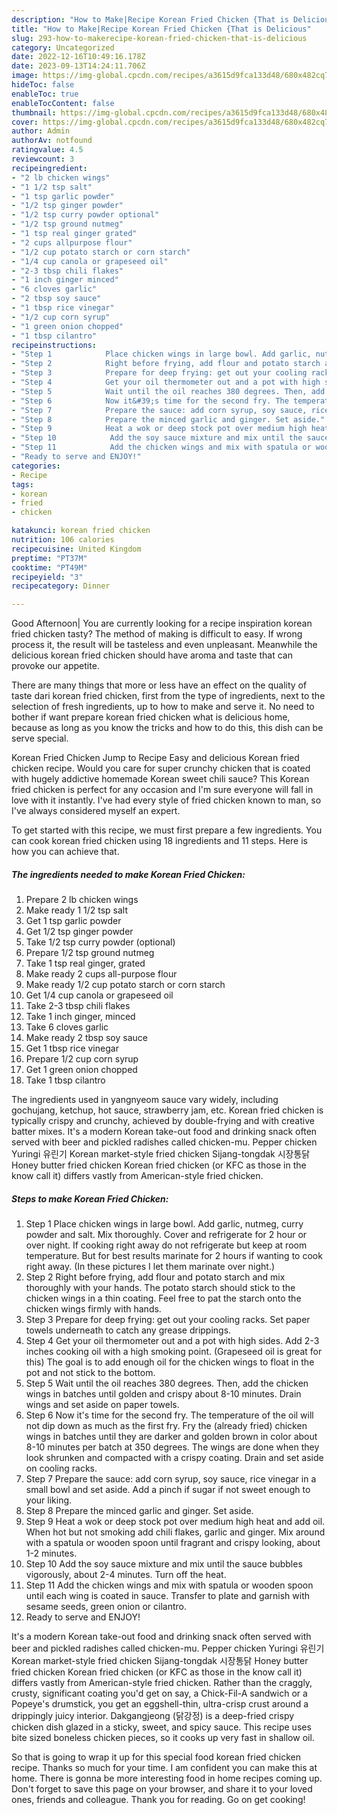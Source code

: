 ```yaml
---
description: "How to Make|Recipe Korean Fried Chicken {That is Delicious"
title: "How to Make|Recipe Korean Fried Chicken {That is Delicious"
slug: 293-how-to-makerecipe-korean-fried-chicken-that-is-delicious
category: Uncategorized
date: 2022-12-16T10:49:16.178Z
date: 2023-09-13T14:24:11.706Z
image: https://img-global.cpcdn.com/recipes/a3615d9fca133d48/680x482cq70/korean-fried-chicken-recipe-main-photo.jpg
hideToc: false
enableToc: true
enableTocContent: false
thumbnail: https://img-global.cpcdn.com/recipes/a3615d9fca133d48/680x482cq70/korean-fried-chicken-recipe-main-photo.jpg
cover: https://img-global.cpcdn.com/recipes/a3615d9fca133d48/680x482cq70/korean-fried-chicken-recipe-main-photo.jpg
author: Admin
authorAv: notfound
ratingvalue: 4.5
reviewcount: 3
recipeingredient:
- "2 lb chicken wings"
- "1 1/2 tsp salt"
- "1 tsp garlic powder"
- "1/2 tsp ginger powder"
- "1/2 tsp curry powder optional"
- "1/2 tsp ground nutmeg"
- "1 tsp real ginger grated"
- "2 cups allpurpose flour"
- "1/2 cup potato starch or corn starch"
- "1/4 cup canola or grapeseed oil"
- "2-3 tbsp chili flakes"
- "1 inch ginger minced"
- "6 cloves garlic"
- "2 tbsp soy sauce"
- "1 tbsp rice vinegar"
- "1/2 cup corn syrup"
- "1 green onion chopped"
- "1 tbsp cilantro"
recipeinstructions:
- "Step 1            Place chicken wings in large bowl. Add garlic, nutmeg, curry powder and salt. Mix thoroughly. Cover and refrigerate for 2 hour or over night. If cooking right away do not refrigerate but keep at room temperature. But for best results marinate for 2 hours if wanting to cook right away. (In these pictures I let them marinate over night.)"
- "Step 2            Right before frying, add flour and potato starch and mix thoroughly with your hands. The potato starch should stick to the chicken wings in a thin coating. Feel free to pat the starch onto the chicken wings firmly with hands."
- "Step 3            Prepare for deep frying: get out your cooling racks. Set paper towels underneath to catch any grease drippings."
- "Step 4            Get your oil thermometer out and a pot with high sides. Add 2-3 inches cooking oil with a high smoking point. (Grapeseed oil is great for this) The goal is to add enough oil for the chicken wings to float in the pot and not stick to the bottom."
- "Step 5            Wait until the oil reaches 380 degrees. Then, add the chicken wings in batches until golden and crispy about 8-10 minutes. Drain wings and set aside on paper towels."
- "Step 6            Now it&#39;s time for the second fry. The temperature of the oil will not dip down as much as the first fry. Fry the (already fried) chicken wings in batches until they are darker and golden brown in color about 8-10 minutes per batch at 350 degrees. The wings are done when they look shrunken and compacted with a crispy coating. Drain and set aside on cooling racks."
- "Step 7            Prepare the sauce: add corn syrup, soy sauce, rice vinegar in a small bowl and set aside. Add a pinch if sugar if not sweet enough to your liking."
- "Step 8            Prepare the minced garlic and ginger. Set aside."
- "Step 9            Heat a wok or deep stock pot over medium high heat and add oil. When hot but not smoking add chili flakes, garlic and ginger. Mix around with a spatula or wooden spoon until fragrant and crispy looking, about 1-2 minutes."
- "Step 10            Add the soy sauce mixture and mix until the sauce bubbles vigorously, about 2-4 minutes. Turn off the heat."
- "Step 11            Add the chicken wings and mix with spatula or wooden spoon until each wing is coated in sauce. Transfer to plate and garnish with sesame seeds, green onion or cilantro."
- "Ready to serve and ENJOY!"
categories:
- Recipe
tags:
- korean
- fried
- chicken

katakunci: korean fried chicken 
nutrition: 106 calories
recipecuisine: United Kingdom
preptime: "PT37M"
cooktime: "PT49M"
recipeyield: "3"
recipecategory: Dinner

---
```



Good Afternoon| You are currently looking for a recipe inspiration korean fried chicken tasty? The method of making is difficult to easy. If wrong process it, the result will be tasteless and even unpleasant. Meanwhile the delicious korean fried chicken should have aroma and taste that can provoke our appetite.






There are many things that more or less have an effect on the quality of taste dari korean fried chicken, first from the type of ingredients, next to the selection of fresh ingredients, up to how to make and serve it. No need to bother if want prepare korean fried chicken what is delicious home, because as long as you know the tricks and how to do this, this dish can be serve  special.


Korean Fried Chicken Jump to Recipe Easy and delicious Korean fried chicken recipe. Would you care for super crunchy chicken that is coated with hugely addictive homemade Korean sweet chili sauce? This Korean fried chicken is perfect for any occasion and I&#39;m sure everyone will fall in love with it instantly. I&#39;ve had every style of fried chicken known to man, so I&#39;ve always considered myself an expert.


To get started with this recipe, we must first prepare a few ingredients. You can cook korean fried chicken using 18 ingredients and 11 steps. Here is how you can achieve that.

<!--inarticleads1-->

##### The ingredients needed to make Korean Fried Chicken:

1. Prepare 2 lb chicken wings
1. Make ready 1 1/2 tsp salt
1. Get 1 tsp garlic powder
1. Get 1/2 tsp ginger powder
1. Take 1/2 tsp curry powder (optional)
1. Prepare 1/2 tsp ground nutmeg
1. Take 1 tsp real ginger, grated
1. Make ready 2 cups all-purpose flour
1. Make ready 1/2 cup potato starch or corn starch
1. Get 1/4 cup canola or grapeseed oil
1. Take 2-3 tbsp chili flakes
1. Take 1 inch ginger, minced
1. Take 6 cloves garlic
1. Make ready 2 tbsp soy sauce
1. Get 1 tbsp rice vinegar
1. Prepare 1/2 cup corn syrup
1. Get 1 green onion chopped
1. Take 1 tbsp cilantro


The ingredients used in yangnyeom sauce vary widely, including gochujang, ketchup, hot sauce, strawberry jam, etc. Korean fried chicken is typically crispy and crunchy, achieved by double-frying and with creative batter mixes. It&#39;s a modern Korean take-out food and drinking snack often served with beer and pickled radishes called chicken-mu. Pepper chicken Yuringi 유린기 Korean market-style fried chicken Sijang-tongdak 시장통닭 Honey butter fried chicken Korean fried chicken (or KFC as those in the know call it) differs vastly from American-style fried chicken. 

<!--inarticleads2-->

##### Steps to make Korean Fried Chicken:

1. Step 1            Place chicken wings in large bowl. Add garlic, nutmeg, curry powder and salt. Mix thoroughly. Cover and refrigerate for 2 hour or over night. If cooking right away do not refrigerate but keep at room temperature. But for best results marinate for 2 hours if wanting to cook right away. (In these pictures I let them marinate over night.)
1. Step 2            Right before frying, add flour and potato starch and mix thoroughly with your hands. The potato starch should stick to the chicken wings in a thin coating. Feel free to pat the starch onto the chicken wings firmly with hands.
1. Step 3            Prepare for deep frying: get out your cooling racks. Set paper towels underneath to catch any grease drippings.
1. Step 4            Get your oil thermometer out and a pot with high sides. Add 2-3 inches cooking oil with a high smoking point. (Grapeseed oil is great for this) The goal is to add enough oil for the chicken wings to float in the pot and not stick to the bottom.
1. Step 5            Wait until the oil reaches 380 degrees. Then, add the chicken wings in batches until golden and crispy about 8-10 minutes. Drain wings and set aside on paper towels.
1. Step 6            Now it&#39;s time for the second fry. The temperature of the oil will not dip down as much as the first fry. Fry the (already fried) chicken wings in batches until they are darker and golden brown in color about 8-10 minutes per batch at 350 degrees. The wings are done when they look shrunken and compacted with a crispy coating. Drain and set aside on cooling racks.
1. Step 7            Prepare the sauce: add corn syrup, soy sauce, rice vinegar in a small bowl and set aside. Add a pinch if sugar if not sweet enough to your liking.
1. Step 8            Prepare the minced garlic and ginger. Set aside.
1. Step 9            Heat a wok or deep stock pot over medium high heat and add oil. When hot but not smoking add chili flakes, garlic and ginger. Mix around with a spatula or wooden spoon until fragrant and crispy looking, about 1-2 minutes.
1. Step 10            Add the soy sauce mixture and mix until the sauce bubbles vigorously, about 2-4 minutes. Turn off the heat.
1. Step 11            Add the chicken wings and mix with spatula or wooden spoon until each wing is coated in sauce. Transfer to plate and garnish with sesame seeds, green onion or cilantro.
1. Ready to serve and ENJOY!

It&#39;s a modern Korean take-out food and drinking snack often served with beer and pickled radishes called chicken-mu. Pepper chicken Yuringi 유린기 Korean market-style fried chicken Sijang-tongdak 시장통닭 Honey butter fried chicken Korean fried chicken (or KFC as those in the know call it) differs vastly from American-style fried chicken. Rather than the craggly, crusty, significant coating you&#39;d get on say, a Chick-Fil-A sandwich or a Popeye&#39;s drumstick, you get an eggshell-thin, ultra-crisp crust around a drippingly juicy interior. Dakgangjeong (닭강정) is a deep-fried crispy chicken dish glazed in a sticky, sweet, and spicy sauce. This recipe uses bite sized boneless chicken pieces, so it cooks up very fast in shallow oil. 

So that is going to wrap it up for this special food korean fried chicken recipe. Thanks so much for your time. I am confident you can make this at home. There is gonna be more interesting food in home recipes coming up. Don't forget to save this page on your browser, and share it to your loved ones, friends and colleague. Thank you for reading. Go on get cooking!
